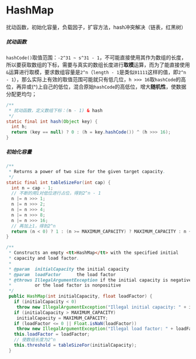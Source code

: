 # HashMap

扰动函数，初始化容量，负载因子，扩容方法，hash冲突解决（链表，红黑树）

##### 扰动函数

`hashCode()`取值范围：`-2^31 ~ s^31 - 1`，不可能直接使用其作为数组的长度，所以要获取数组的下标，需要与真实的数组长度进行**取模**运算，而为了能直接使用`&`运算进行取模，要求数组容量是`2^n`（`length - 1`是类似`01111`这样的值，即`2^n - 1`），那么实际上有效的取值范围可能就只有低几位，`h >>> 16`取`hashCode`的高位，再异或(^)上自己的低位，混合原始`hashCode`的高低位，增大**随机性**，使数据分配更均匀；

```java
/**
 * 扰动函数，定义数组下标：(n - 1) & hash
 */
static final int hash(Object key) {
  int h;
  return (key == null) ? 0 : (h = key.hashCode()) ^ (h >>> 16);
}
```

##### 初始化容量

```java
/**
 * Returns a power of two size for the given target capacity.
 */
static final int tableSizeFor(int cap) {
  int n = cap - 1;
  // 不断的用1对低位进行占位，得到2^n - 1
  n |= n >>> 1;
  n |= n >>> 2;
  n |= n >>> 4;
  n |= n >>> 8;
  n |= n >>> 16;
  // 再加上1，得到2^n
  return (n < 0) ? 1 : (n >= MAXIMUM_CAPACITY) ? MAXIMUM_CAPACITY : n + 1;
}

/**
 * Constructs an empty <tt>HashMap</tt> with the specified initial
 * capacity and load factor.
 *
 * @param  initialCapacity the initial capacity
 * @param  loadFactor      the load factor
 * @throws IllegalArgumentException if the initial capacity is negative
 *         or the load factor is nonpositive
 */
 public HashMap(int initialCapacity, float loadFactor) {
   if (initialCapacity < 0)
   	throw new IllegalArgumentException("Illegal initial capacity: " + initialCapacity);
   if (initialCapacity > MAXIMUM_CAPACITY)
   	initialCapacity = MAXIMUM_CAPACITY;
   if (loadFactor <= 0 || Float.isNaN(loadFactor))
   	throw new IllegalArgumentException("Illegal load factor: " + loadFactor);
   this.loadFactor = loadFactor;
   // 使数组长度为2^n
   this.threshold = tableSizeFor(initialCapacity);
 }
```


